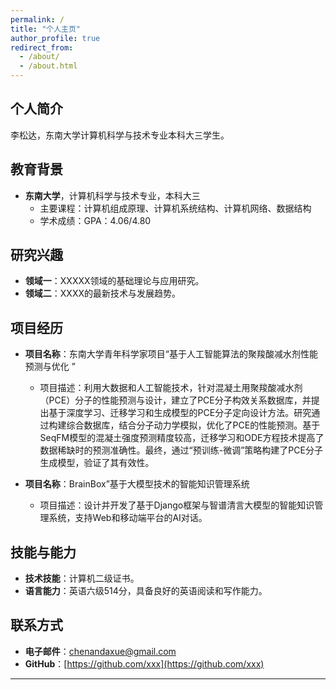 ```yaml
---
permalink: /
title: "个人主页"
author_profile: true
redirect_from: 
  - /about/
  - /about.html
---
```


## 个人简介

李松达，东南大学计算机科学与技术专业本科大三学生。

## 教育背景

- **东南大学**，计算机科学与技术专业，本科大三
  - 主要课程：计算机组成原理、计算机系统结构、计算机网络、数据结构
  - 学术成绩：GPA：4.06/4.80

## 研究兴趣

- **领域一**：XXXXX领域的基础理论与应用研究。
- **领域二**：XXXX的最新技术与发展趋势。

## 项目经历

- **项目名称**：东南大学青年科学家项目“基于人工智能算法的聚羧酸减水剂性能预测与优化 ”
  - 项目描述：利用大数据和人工智能技术，针对混凝土用聚羧酸减水剂（PCE）分子的性能预测与设计，建立了PCE分子构效关系数据库，并提出基于深度学习、迁移学习和生成模型的PCE分子定向设计方法。研究通过构建综合数据库，结合分子动力学模拟，优化了PCE的性能预测。基于SeqFM模型的混凝土强度预测精度较高，迁移学习和ODE方程技术提高了数据稀缺时的预测准确性。最终，通过“预训练-微调”策略构建了PCE分子生成模型，验证了其有效性。

- **项目名称**：BrainBox”基于大模型技术的智能知识管理系统
  - 项目描述：设计并开发了基于Django框架与智谱清言大模型的智能知识管理系统，支持Web和移动端平台的AI对话。
  

## 技能与能力

- **技术技能**：计算机二级证书。
- **语言能力**：英语六级514分，具备良好的英语阅读和写作能力。

## 联系方式

- **电子邮件**：chenandaxue@gmail.com
- **GitHub**：[https://github.com/xxx](https://github.com/xxx)

---

